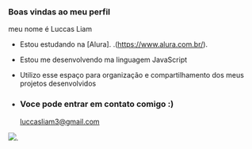 ### Boas vindas ao meu perfil

meu nome é Luccas Liam

- Estou estudando na [Alura]. .(https://www.alura.com.br/).
- Estou me desenvolvendo ma linguagem JavaScript
- Utilizo esse espaço para organização e compartilhamento dos meus projetos desenvolvidos

- ### Voce pode entrar em contato comigo :)

  luccasliam3@gmail.com

![](https://tenor.com/pt-BR/view/spider-man-gif-1728391521263155004).
